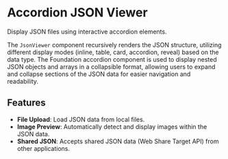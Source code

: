 # Accordion JSON Viewer

Display JSON files using interactive accordion elements.

The `JsonViewer` component recursively renders the JSON structure, utilizing different display modes (inline, table, card, accordion, reveal) based on the data type.
The Foundation accordion component is used to display nested JSON objects and arrays in a collapsible format, allowing users to expand and collapse sections of the JSON data for easier navigation and readability.

## Features

*   **File Upload**: Load JSON data from local files.
*   **Image Preview**: Automatically detect and display images within the JSON data.
*   **Shared JSON**: Accepts shared JSON data (Web Share Target API) from other applications.

